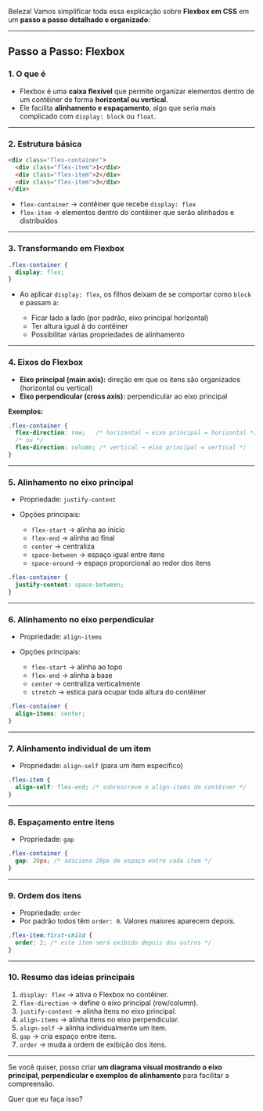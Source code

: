 Beleza! Vamos simplificar toda essa explicação sobre **Flexbox em CSS** em um **passo a passo detalhado e organizado**:

---

## **Passo a Passo: Flexbox**

### **1. O que é**

* Flexbox é uma **caixa flexível** que permite organizar elementos dentro de um contêiner de forma **horizontal ou vertical**.
* Ele facilita **alinhamento e espaçamento**, algo que seria mais complicado com `display: block` ou `float`.

---

### **2. Estrutura básica**

```html
<div class="flex-container">
  <div class="flex-item">1</div>
  <div class="flex-item">2</div>
  <div class="flex-item">3</div>
</div>
```

* `flex-container` → contêiner que recebe `display: flex`
* `flex-item` → elementos dentro do contêiner que serão alinhados e distribuídos

---

### **3. Transformando em Flexbox**

```css
.flex-container {
  display: flex;
}
```

* Ao aplicar `display: flex`, os filhos deixam de se comportar como `block` e passam a:

  * Ficar lado a lado (por padrão, eixo principal horizontal)
  * Ter altura igual à do contêiner
  * Possibilitar várias propriedades de alinhamento

---

### **4. Eixos do Flexbox**

* **Eixo principal (main axis):** direção em que os itens são organizados (horizontal ou vertical)
* **Eixo perpendicular (cross axis):** perpendicular ao eixo principal

**Exemplos:**

```css
.flex-container {
  flex-direction: row;   /* horizontal → eixo principal = horizontal */
  /* ou */
  flex-direction: column; /* vertical → eixo principal = vertical */
}
```

---

### **5. Alinhamento no eixo principal**

* Propriedade: `justify-content`
* Opções principais:

  * `flex-start` → alinha ao início
  * `flex-end` → alinha ao final
  * `center` → centraliza
  * `space-between` → espaço igual entre itens
  * `space-around` → espaço proporcional ao redor dos itens

```css
.flex-container {
  justify-content: space-between;
}
```

---

### **6. Alinhamento no eixo perpendicular**

* Propriedade: `align-items`
* Opções principais:

  * `flex-start` → alinha ao topo
  * `flex-end` → alinha à base
  * `center` → centraliza verticalmente
  * `stretch` → estica para ocupar toda altura do contêiner

```css
.flex-container {
  align-items: center;
}
```

---

### **7. Alinhamento individual de um item**

* Propriedade: `align-self` (para um item específico)

```css
.flex-item {
  align-self: flex-end; /* sobrescreve o align-items do contêiner */
}
```

---

### **8. Espaçamento entre itens**

* Propriedade: `gap`

```css
.flex-container {
  gap: 20px; /* adiciona 20px de espaço entre cada item */
}
```

---

### **9. Ordem dos itens**

* Propriedade: `order`
* Por padrão todos têm `order: 0`. Valores maiores aparecem depois.

```css
.flex-item:first-child {
  order: 2; /* este item será exibido depois dos outros */
}
```

---

### **10. Resumo das ideias principais**

1. `display: flex` → ativa o Flexbox no contêiner.
2. `flex-direction` → define o eixo principal (row/column).
3. `justify-content` → alinha itens no eixo principal.
4. `align-items` → alinha itens no eixo perpendicular.
5. `align-self` → alinha individualmente um item.
6. `gap` → cria espaço entre itens.
7. `order` → muda a ordem de exibição dos itens.

---

Se você quiser, posso criar **um diagrama visual mostrando o eixo principal, perpendicular e exemplos de alinhamento** para facilitar a compreensão.

Quer que eu faça isso?
